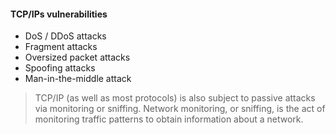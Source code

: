 #### TCP/IPs vulnerabilities

- DoS / DDoS attacks
- Fragment attacks
- Oversized packet attacks
- Spoofing attacks
- Man-in-the-middle attack

>TCP/IP (as well as most protocols) is also subject to passive attacks via monitoring or sniffing. Network monitoring, or sniffing, is the act of monitoring traffic patterns to obtain information about a network.